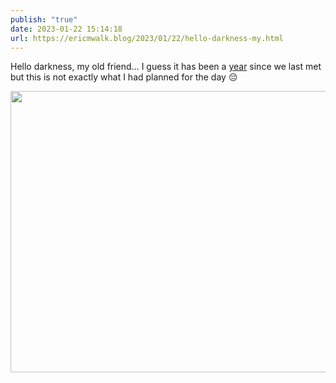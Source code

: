 ```yaml
---
publish: "true"
date: 2023-01-22 15:14:18
url: https://ericmwalk.blog/2023/01/22/hello-darkness-my.html
---
```

Hello darkness, my old friend… I guess it has been a [year](https://ericmwalk.blog/2022/01/18/well-that-escalated.html) since we last met but this is not exactly what I had planned for the day 😔


<img src="uploads/2023/fbf08a7c1a.jpg" width="600" height="450" alt="">